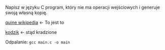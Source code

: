 Napisz w języku C program, który nie ma operacji wejściowych i generuje swoją własną kopię.

[quine wikipedia](https://en.m.wikipedia.org/wiki/Quine_(computing)) <- To jest to

[kodzik](https://stackoverflow.com/questions/10238670/c-c-program-that-prints-its-own-source-code-as-its-output) <- stąd kradzione

Odpalanie: `gcc main.c -o main`